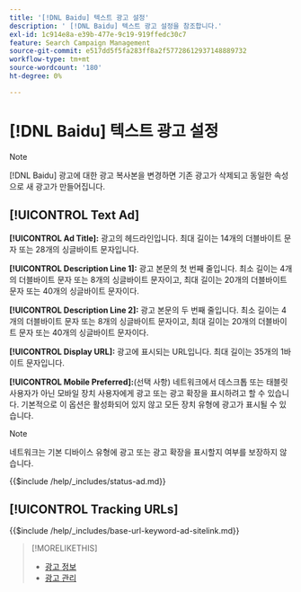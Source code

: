 ```yaml
---
title: '[!DNL Baidu] 텍스트 광고 설정'
description: ' [!DNL Baidu] 텍스트 광고 설정을 참조합니다.'
exl-id: 1c914e8a-e39b-477e-9c19-919ffedc30c7
feature: Search Campaign Management
source-git-commit: e517dd5f5fa283ff8a2f57728612937148889732
workflow-type: tm+mt
source-wordcount: '180'
ht-degree: 0%

---
```


# [!DNL Baidu] 텍스트 광고 설정

>[!NOTE]
>
>[!DNL Baidu] 광고에 대한 광고 복사본을 변경하면 기존 광고가 삭제되고 동일한 속성으로 새 광고가 만들어집니다.

## [!UICONTROL Text Ad]

**[!UICONTROL Ad Title]:** 광고의 헤드라인입니다. 최대 길이는 14개의 더블바이트 문자 또는 28개의 싱글바이트 문자입니다.

**[!UICONTROL Description Line 1]:** 광고 본문의 첫 번째 줄입니다. 최소 길이는 4개의 더블바이트 문자 또는 8개의 싱글바이트 문자이고, 최대 길이는 20개의 더블바이트 문자 또는 40개의 싱글바이트 문자이다.

**[!UICONTROL Description Line 2]:** 광고 본문의 두 번째 줄입니다. 최소 길이는 4개의 더블바이트 문자 또는 8개의 싱글바이트 문자이고, 최대 길이는 20개의 더블바이트 문자 또는 40개의 싱글바이트 문자이다.

**[!UICONTROL Display URL]:** 광고에 표시되는 URL입니다. 최대 길이는 35개의 1바이트 문자입니다.

**[!UICONTROL Mobile Preferred]:**(선택 사항) 네트워크에서 데스크톱 또는 태블릿 사용자가 아닌 모바일 장치 사용자에게 광고 또는 광고 확장을 표시하려고 할 수 있습니다. 기본적으로 이 옵션은 활성화되어 있지 않고 모든 장치 유형에 광고가 표시될 수 있습니다.

>[!NOTE]
>
>네트워크는 기본 디바이스 유형에 광고 또는 광고 확장을 표시할지 여부를 보장하지 않습니다.

<!-- **[!UICONTROL Status]:** -->

{{$include /help/_includes/status-ad.md}}

## [!UICONTROL Tracking URLs]

<!-- **[!UICONTROL Base URl]:** -->

{{$include /help/_includes/base-url-keyword-ad-sitelink.md}}

>[!MORELIKETHIS]
>
>* [광고 정보](ad-about.md)
>* [광고 관리](ad-manage.md)
